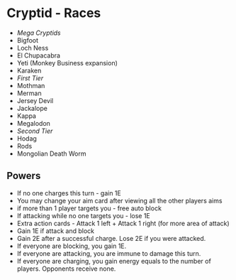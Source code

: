 # Cryptid - Races

* _Mega Cryptids_
* Bigfoot
* Loch Ness
* El Chupacabra
* Yeti (Monkey Business expansion)
* Karaken
* _First Tier_
* Mothman
* Merman
* Jersey Devil
* Jackalope
* Kappa
* Megalodon
* _Second Tier_
* Hodag
* Rods
* Mongolian Death Worm



## Powers

* If no one charges this turn - gain 1E
* You may change your aim card after viewing all the other players aims
* if more than 1 player targets you - free auto block
* If attacking while no one targets you - lose 1E
* Extra action cards - Attack 1 left + Attack 1 right (for more area of attack)
* Gain 1E if attack and block
* Gain 2E after a successful charge. Lose 2E if you were attacked.
* If everyone are blocking, you gain 1E.
* If everyone are attacking, you are immune to damage this turn.
* If everyone are charging, you gain energy equals to the number of players. Opponents receive none.
